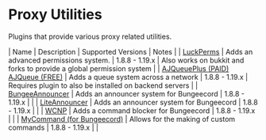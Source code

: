 # Proxy Utilities

Plugins that provide various proxy related utilities.

| Name | Description | Supported Versions | Notes |
| [LuckPerms](https://luckperms.net) | Adds an advanced permissions system. | 1.8.8 - 1.19.x | Also works on bukkit and forks to provide a global permission system |
| [AJQueuePlus (PAID)](https://www.spigotmc.org/resources/79123/) [AJQueue (FREE)](https://www.spigotmc.org/resources/78266/) | Adds a queue system across a network | 1.8.8 - 1.19.x | Requires plugin to also be installed on backend servers |
| [BungeeAnnouncer](https://www.spigotmc.org/resources/10002/) | Adds an announcer system for Bungeecord | 1.8.8 - 1.19.x |  |
| [LiteAnnouncer](https://www.spigotmc.org/resources/23918/) | Adds an announcer system for Bungeecord | 1.8.8 - 1.19.x |  |
| [WCNP](https://www.spigotmc.org/resources/24717/) | Adds a command blocker for Bungeecord | 1.8.8 - 1.19.x | |
| [MyCommand (for Bungeecord)](https://www.spigotmc.org/resources/mycommand-for-bungeecord.72445/) | Allows for the making of custom commands | 1.8.8 - 1.19.x | |
